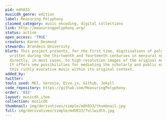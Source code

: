 ```yaml
---
pid: mdh033
musicdh_genre: edition
label: Measuring Polyphony
claimed_category: music encoding, digital collections
link: http://measuringpolyphony.org/
status: active
open_access: 'TRUE'
creators: Karen Desmond
stewards: Brandeis University
blurb: This project presents, for the first time, digitisations of polyphonic compositions
  written during the thirteenth and fourteenth centuries in mensural notation, linked
  directly, in most cases, to high-resolution images of the original manuscript sources.
  It offers new possibilities for mediating the scholarly and public experience of
  this richly evocative music within its original context.
added_by: 
twitter: 
tools_used: MEI, Verovio, Diva.js, Github, Jekyll
code_repository: https://github.com/MeasuringPolyphony
order: '032'
layout: musicdh_item
collection: musicdh
thumbnail: img/derivatives/simple/mdh033/thumbnail.jpg
full: img/derivatives/simple/mdh033/fullwidth.jpg
---
```

